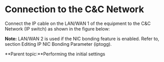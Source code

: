 # Connection to the C\&C Network

Connect the IP cable on the LAN/WAN 1 of the equipment to the C\&C Network (IP switch) as shown in the figure below:

**Note:** LAN/WAN 2 is used if the NIC bonding feature is enabled. Refer to, section Editing IP NIC Bonding Parameter (iptogg).

**Parent topic:**Performing the initial settings
